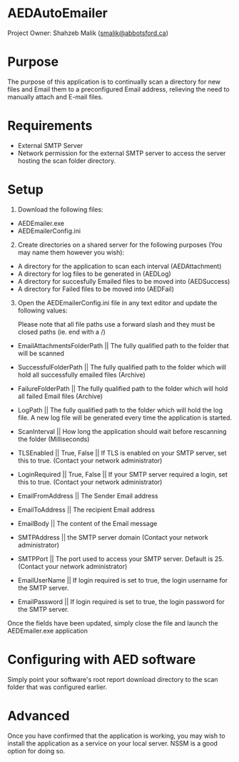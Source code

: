 # AEDAutoEmailer

Project Owner: Shahzeb Malik (smalik@abbotsford.ca)

# Purpose

The purpose of this application is to continually scan a directory for new files and Email them to a preconfigured Email address, relieving the need to manually attach and E-mail files.

# Requirements

* External SMTP Server
* Network permission for the external SMTP server to access the server hosting the scan folder directory. 

# Setup 

1) Download the following files:
  * AEDEmailer.exe
  * AEDEmailerConfig.ini
 
2) Create directories on a shared server for the following purposes (You may name them however you wish):
  *  A directory for the application to scan each interval (AEDAttachment)
  *  A directory for log files to be generated in (AEDLog)
  *  A directory for succesfully Emailed files to be moved into (AEDSuccess)
  *  A directory for Failed files to be moved into (AEDFail)

3) Open the AEDEmailerConfig.ini file in any text editor and update the following values:
   
   Please note that all file paths use a forward slash and they must be closed paths (ie. end with a /)
  * EmailAttachmentsFolderPath || The fully qualified path to the folder that will be scanned
  * SuccessfulFolderPath || The fully qualified path to the folder which will hold all successfully emailed files (Archive)
  * FailureFolderPath || The fully qualified path to the folder which will hold all failed Email files (Archive)
  * LogPath || The fully qualified path to the folder which will hold the log file. A new log file will be generated every time the application is started.
  * ScanInterval || How long the application should wait before rescanning the folder (Milliseconds)
 
  * TLSEnabled || True, False || If TLS is enabled on your SMTP server, set this to true. (Contact your network administrator)
  * LoginRequired || True, False || If your SMTP server required a login, set this to true. (Contact your network administrator)
  * EmailFromAddress || The Sender Email address
  * EmailToAddress || The recipient Email address
  * EmailBody || The content of the Email message
  * SMTPAddress || the SMTP server domain (Contact your network administrator)
  * SMTPPort || The port used to access your SMTP server. Default is 25. (Contact your network administrator)
  * EmailUserName || If login required is set to true, the login username for the SMTP server.
  * EmailPassword || If login required is set to true, the login password for the SMTP server.

Once the fields have been updated, simply close the file and launch the AEDEmailer.exe application

# Configuring with AED software

Simply point your software's root report download directory to the scan folder that was configured earlier.

# Advanced

Once you have confirmed that the application is working, you may wish to install the application as a service on your local server. NSSM is a good option for doing so.
